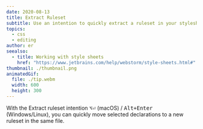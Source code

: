 ```yaml
---
date: 2020-08-13
title: Extract Ruleset
subtitle: Use an intention to quickly extract a ruleset in your stylesheet file.
topics:
  - css
  - editing
author: er
seealso:
  - title: Working with style sheets
    href: "https://www.jetbrains.com/help/webstorm/style-sheets.html#"
thumbnail: ./thumbnail.png
animatedGif:
  file: ./tip.webm
  width: 600
  height: 300
---
```


With the Extract ruleset intention <kbd>⌥⏎</kbd> (macOS) / <kbd>Alt+Enter</kbd> (Windows/Linux), you can quickly move selected declarations to a new ruleset in the same file.
